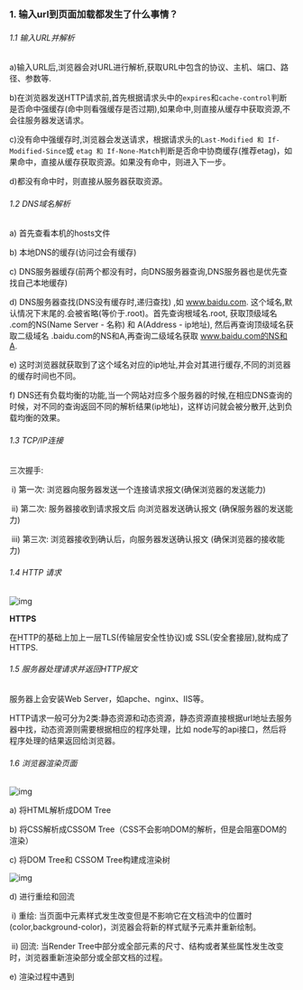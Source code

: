 ### 1. **输入url到页面加载都发生了什么事情？**

###### 1.1 输入URL并解析

a)输入URL后,浏览器会对URL进行解析,获取URL中包含的协议、主机、端口、路径、参数等.

b)在浏览器发送HTTP请求前,首先根据请求头中的`expires`和`cache-control`判断是否命中强缓存(命中则看强缓存是否过期),如果命中,则直接从缓存中获取资源,不会往服务器发送请求。

c)没有命中强缓存时,浏览器会发送请求，根据请求头的`Last-Modified 和 If-Modified-Since`或 `etag 和 If-None-Match`判断是否命中协商缓存(推荐etag)，如果命中，直接从缓存获取资源。如果没有命中，则进入下一步。

d)都没有命中时，则直接从服务器获取资源。

###### 1.2 DNS域名解析

a) 首先查看本机的hosts文件

b) 本地DNS的缓存(访问过会有缓存)

c) DNS服务器缓存(前两个都没有时，向DNS服务器查询,DNS服务器也是优先查找自己本地缓存)

d) DNS服务器查找(DNS没有缓存时,递归查找) ,如 www.baidu.com. 这个域名,默认情况下末尾的.会被省略(等价于.root)。首先查询根域名.root, 获取顶级域名 .com的NS(Name Server - 名称) 和 A(Address - ip地址), 然后再查询顶级域名获取二级域名 .baidu.com的NS和A,再查询二级域名获取 www.baidu.com的NS和A.

e) 这时浏览器就获取到了这个域名对应的ip地址,并会对其进行缓存,不同的浏览器的缓存时间也不同。

f) DNS还有负载均衡的功能,当一个网站对应多个服务器的时候,在相应DNS查询的时候，对不同的查询返回不同的解析结果(ip地址)，这样访问就会被分散开,达到负载均衡的效果。

###### 1.3 TCP/IP连接

三次握手:  

​	i) 第一次: 浏览器向服务器发送一个连接请求报文(确保浏览器的发送能力)

​	ii) 第二次: 服务器接收到请求报文后 向浏览器发送确认报文  (确保服务器的发送能力)

​	iii) 第三次: 浏览器接收到确认后，向服务器发送确认报文 (确保浏览器的接收能力)



###### 1.4  HTTP 请求

![img](C:\Users\Administrator.PW6NUH21X31RM79\Desktop\Interview\images\4.jpg)

**HTTPS**

在HTTP的基础上加上一层TLS(传输层安全性协议)或 SSL(安全套接层),就构成了HTTPS.

###### 1.5 服务器处理请求并返回HTTP报文

服务器上会安装Web Server，如apche、nginx、IIS等。

HTTP请求一般可分为2类:静态资源和动态资源，静态资源直接根据url地址去服务器中找，动态资源则需要根据相应的程序处理，比如 node写的api接口，然后将程序处理的结果返回给浏览器。

###### 1.6 浏览器渲染页面

![img](C:\Users\Administrator.PW6NUH21X31RM79\Desktop\Interview\images\5.jpg)

a) 将HTML解析成DOM Tree

b) 将CSS解析成CSSOM Tree（CSS不会影响DOM的解析，但是会阻塞DOM的渲染）

c) 将DOM Tree和 CSSOM Tree构建成渲染树

![img](C:\Users\Administrator.PW6NUH21X31RM79\Desktop\Interview\images\7.png)

d) 进行重绘和回流

​	i)  重绘: 当页面中元素样式发生改变但是不影响它在文档流中的位置时(color,background-color)，浏览器会将新的样式赋予元素并重新绘制。

​	ii) 回流: 当Render Tree中部分或全部元素的尺寸、结构或者某些属性发生改变时，浏览器重新渲染部分或全部文档的过程。

e) 渲染过程中遇到<script>就会停止渲染,执行JS代码。 因为浏览器的GUI线程和JS引擎线程是互斥的,JS的加载、解析和渲染都会阻塞DOM的构建。一般将DOM放在底部或者给<script>加上defer和async属性。 由于JS可以改变css样式,如果JS想访问css并改变它，则在执行JS前就得拿到完成的CSSOM，因此这种情况下,浏览器会先下载和构建CSSOM，然后再执行JS，最后再构建DOM。

补充: 

1. async和defer的区别:  

![async和defer](C:\Users\Administrator.PW6NUH21X31RM79\Desktop\Interview\images\8.png)

​	a）默认情况下,浏览器会直接加载并执行脚本,不会等DOM加载完毕。

​	b) defer: 加载JS的阶段不会阻塞HTML解析,等到HTML解析完毕后执行JS代码。

​	c) async: 加载JS的截断不会阻塞HTML解析,JS加载完毕立即执行,执行时会阻塞HTML解析。

​	总结：执行时机不同, 并且加载多个JS脚本时,async是无序加载,defer是有序的。




###### 1.7 关闭连接

四次挥手:

​	i) 第一次: 浏览器向服务器发送释放连接报文。

​	ii) 第二次: 服务器接收到后 向浏览器发送确认报文,浏览器接收到后就进入等待终止状态，等待服务器发送的连接释放报文。(此时TCP处于半关闭状态,浏览器->服务器这个方向的连接已经被释放了,即浏览器无法再向服务器发送请求,但是服务器还可以向浏览器发送)

​	iii) 第三次: 当服务器没有要向浏览器发送的数据时,发送释放连接报文给浏览器。

 iiii) 第四次: 浏览器收到连接释放报文后,向服务器发出确认。此时TCP连接并不会马上释放，必须经过2MSL(最长报文段寿命)时间后,浏览器才会进入关闭状态。(注意:在第二次挥手后,TCP处在半关闭状态,浏览器无法发送请求,但是可以发送报文)

c) 为什么四次挥手释放连接时,要等待2MSL？

为了确保浏览器发送的最后一个确认报文能够到达服务器。因为如果最后一个报文丢失了，那么服务器没有收到报文,让浏览器重新确认，而浏览器已经关闭，那么服务器就无法正常的关闭。使用了2MSL,让浏览器稍作等待,如果报文丢失,服务器重新发送释放连接报文，浏览器回应并重置2MSL计时器,直至成功。

d) 为什么要四次挥手?

因为当服务器收到浏览器的SYN连接请求报文后，可以直接发送SYN+ACK报文。其中**ACK报文是用来应答的，SYN报文是用来同步的**。但是关闭连接时，当服务器收到FIN报文时，很可能并不会立即关闭SOCKET（可能还有数据要传输），所以只能先回复一个ACK报文，告诉浏览器，"收到FIN报文了"。只有等到服务器所有的报文都发送完了，访服务器才能发送FIN报文，因此不能一起发送。故需要四次挥手。